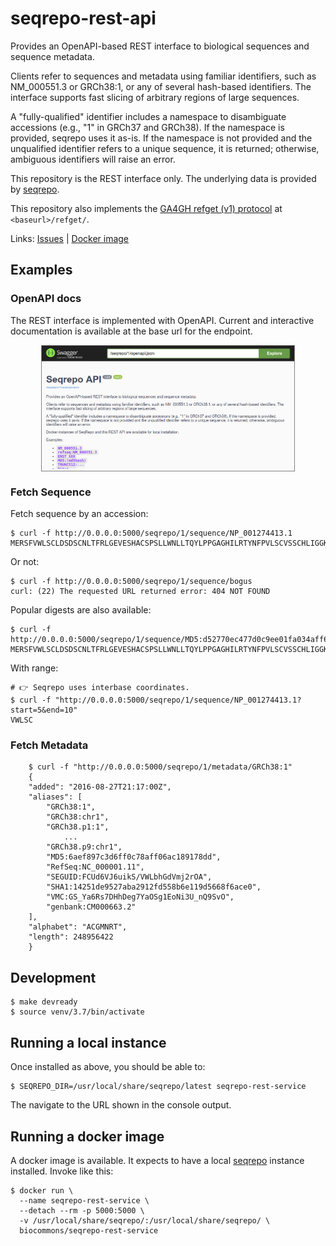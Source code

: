 # seqrepo-rest-api

Provides an OpenAPI-based REST interface to biological sequences and
sequence metadata.

Clients refer to sequences and metadata using familiar identifiers, such as NM_000551.3 or GRCh38:1, or any of several hash-based identifiers.  The interface supports fast slicing of arbitrary regions of large sequences.

A "fully-qualified" identifier includes a namespace to disambiguate accessions (e.g., "1" in GRCh37 and GRCh38). If the namespace is provided, seqrepo uses it as-is.  If the namespace is not provided and the unqualified identifier refers to a unique sequence, it is returned; otherwise, ambiguous identifiers will
raise an error.

This repository is the REST interface only.  The underlying data is
provided by [seqrepo](https://github.com/biocommons/biocommons.seqrepo/).

This repository also implements the [GA4GH refget (v1) protocol](https://samtools.github.io/hts-specs/refget.html) at `<baseurl>/refget/`.

Links: [Issues](https://github.com/biocommons/seqrepo-rest-service/issues) | [Docker image](https://cloud.docker.com/u/biocommons/repository/docker/biocommons/seqrepo-rest-service)


## Examples

### OpenAPI docs

The REST interface is implemented with OpenAPI. Current and
interactive documentation is available at the base url for the
endpoint.

<div style="border:thin solid gray; width:80%; margin: 0 auto">
  <img alt="OpenAPI UI Screenshot" src="docs/images/seqrepo-api-ui.png"/>
</div>


### Fetch Sequence

Fetch sequence by an accession:

    $ curl -f http://0.0.0.0:5000/seqrepo/1/sequence/NP_001274413.1
    MERSFVWLSCLDSDSCNLTFRLGEVESHACSPSLLWNLLTQYLPPGAGHILRTYNFPVLSCVSSCHLIGGKMPEN

Or not:

    $ curl -f http://0.0.0.0:5000/seqrepo/1/sequence/bogus
    curl: (22) The requested URL returned error: 404 NOT FOUND

Popular digests are also available:

    $ curl -f http://0.0.0.0:5000/seqrepo/1/sequence/MD5:d52770ec477d0c9ee01fa034aff62cb4
    MERSFVWLSCLDSDSCNLTFRLGEVESHACSPSLLWNLLTQYLPPGAGHILRTYNFPVLSCVSSCHLIGGKMPEN

With range:

    # 👉 Seqrepo uses interbase coordinates.
    $ curl -f "http://0.0.0.0:5000/seqrepo/1/sequence/NP_001274413.1?start=5&end=10"
    VWLSC

### Fetch Metadata

        $ curl -f "http://0.0.0.0:5000/seqrepo/1/metadata/GRCh38:1"
        {
        "added": "2016-08-27T21:17:00Z",
        "aliases": [
            "GRCh38:1",
            "GRCh38:chr1",
            "GRCh38.p1:1",
                ... 
            "GRCh38.p9:chr1",
            "MD5:6aef897c3d6ff0c78aff06ac189178dd",
            "RefSeq:NC_000001.11",
            "SEGUID:FCUd6VJ6uikS/VWLbhGdVmj2rOA",
            "SHA1:14251de9527aba2912fd558b6e119d5668f6ace0",
            "VMC:GS_Ya6Rs7DHhDeg7YaOSg1EoNi3U_nQ9SvO",
            "genbank:CM000663.2"
        ],
        "alphabet": "ACGMNRT",
        "length": 248956422
        }


## Development

    $ make devready
    $ source venv/3.7/bin/activate


## Running a local instance

Once installed as above, you should be able to:

    $ SEQREPO_DIR=/usr/local/share/seqrepo/latest seqrepo-rest-service

The navigate to the URL shown in the console output.


## Running a docker image

A docker image is available.  It expects to have a local [seqrepo](https://github.com/biocommons/biocommons.seqrepo/) instance
installed.  Invoke like this:

    $ docker run \
      --name seqrepo-rest-service \
      --detach --rm -p 5000:5000 \
      -v /usr/local/share/seqrepo/:/usr/local/share/seqrepo/ \
      biocommons/seqrepo-rest-service
